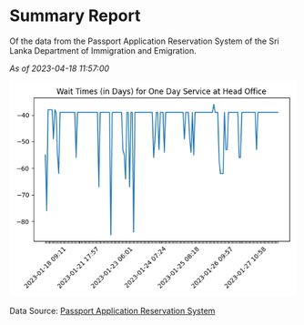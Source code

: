 # Summary Report

Of the data from the Passport Application Reservation System of the Sri Lanka Department of Immigration and Emigration.

*As of 2023-04-18 11:57:00*

![Wait Time Chart](summary.wait_time_chart.png)

Data Source: [Passport Application Reservation System](https://eservices.immigration.gov.lk:8443/appointment/pages/reservationApplication.xhtml)